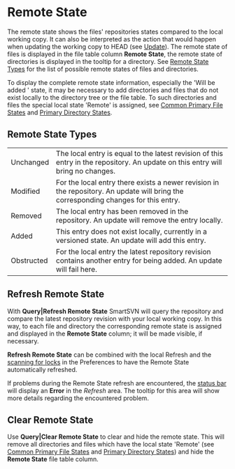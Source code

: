 # Remote State

The remote state shows the files' repositories states compared to the
local working copy. It can also be interpreted as the action that would
happen when updating the working copy to HEAD (see
[Update](Update.md#Update-commands.update)). The remote state
of files is displayed in the file table column **Remote State**, the
remote state of directories is displayed in the tooltip for a directory.
See [Remote State Types](#remote-state-types) for the list of
possible remote states of files and directories.

To display the complete remote state information, especially the 'Will
be added ' state, it may be necessary to add directories and files that
do not exist locally to the directory tree or the file table. To such
directories and files the special local state 'Remote' is assigned, see
[Common Primary File States](Directory-Tree-and-File-Table.md#common-primary-file-states)
and [Primary Directory States](Directory-Tree-and-File-Table.md#primary-directory-states).

## Remote State Types


|            |                                                                                                                                     |
|------------|-------------------------------------------------------------------------------------------------------------------------------------|
| Unchanged  | The local entry is equal to the latest revision of this entry in the repository. An update on this entry will bring no changes.     |
| Modified   | For the local entry there exists a newer revision in the repository. An update will bring the corresponding changes for this entry. |
| Removed    | The local entry has been removed in the repository. An update will remove the entry locally.                                        |
| Added      | This entry does not exist locally, currently in a versioned state. An update will add this entry.                                   |
| Obstructed | For the local entry the latest repository revision contains another entry for being added. An update will fail here.                |


## Refresh Remote State

With **Query\|Refresh Remote State** SmartSVN will query the repository
and compare the latest repository revision with your local working copy.
In this way, to each file and directory the corresponding remote state
is assigned and displayed in the **Remote State** column; it will be
made visible, if necessary.

**Refresh Remote State** can be combined with the local Refresh and the
[scanning for locks](Locks.md#refresh)
in the Preferences to have the Remote State automatically refreshed.

If problems during the Remote State refresh are encountered, the [status bar](Project-Window.md#user-interface) will
display an **Error** in the *Refresh* area. The tooltip for this area
will show more details regarding the encountered problem.

## Clear Remote State

Use **Query\|Clear Remote State** to clear and hide the remote state.
This will remove all directories and files which have the local state
'Remote' (see [Common Primary File States](Directory-Tree-and-File-Table.md#common-primary-file-states)
and [Primary Directory States](Directory-Tree-and-File-Table.md#primary-directory-states))
and hide the **Remote State** file table column.
